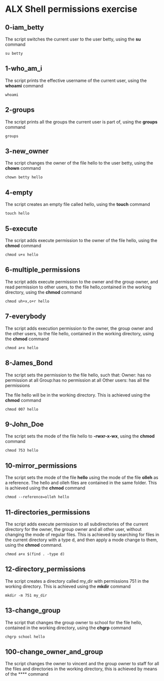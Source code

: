 # ALX Shell permissions exercise

## 0-iam_betty
The script switches the current user to the user betty, using the **su** command

>
`su betty`
>

## 1-who_am_i
The script prints the effective username of the current user, using the **whoami** command

>
`whoami`
>

## 2-groups
The script prints all the groups the current user is part of, using the **groups** command

>
`groups`
>

## 3-new_owner
The script changes the owner of the file hello to the user betty, using the **chown** command

>
`chown betty hello`
>

## 4-empty
The script creates an empty file called hello, using the **touch** command

>
`touch hello`
>

## 5-execute
The script adds execute permission to the owner of the file hello, using the **chmod** command

>
`chmod u+x hello`
>

## 6-multiple_permissions
The script adds execute permission to the owner and the group owner, and read permission to other users, to the file hello,contained in the working directory, using the **chmod** command

>
`chmod uh+x,o+r hello`
>

## 7-everybody
The script adds execution permission to the owner, the group owner and the other users, to the file hello, contained in the working directory, using the **chmod** command

>
`chmod a+x hello`
>

## 8-James_Bond
The script sets the permission to the file hello, such that:
    Owner: has no permission at all
    Group:has no permission at all
    Other users: has all the permissions

The file hello will be in the working directory. This is achieved using the **chmod** command

>
`chmod 007 hello`
>

## 9-John_Doe
The script sets the mode of the file hello to **-rwxr-x-wx**, using the **chmod** command

>
`chmod 753 hello`
>

## 10-mirror_permissions
The script sets the mode of the file **hello** using the mode of the file **olleh** as a reference. The hello and olleh files are contained in the same folder. This is achieved using the **chmod** command

>
`chmod --reference=olleh hello`
>

## 11-directories_permissions
The script adds execute permission to all subdirectories of the current directory for the owner, the group owner and all other user, without changing the mode of regular files. This is achieved by searching for files in the current directory with a type d, and then apply a mode change to them, using the **chmod** command.

>
`chmod a+x $(find . -type d)`
>

## 12-directory_permissions
The script creates a directory called my_dir with permissions 751 in the working directory. This is achieved using the **mkdir** command

>
`mkdir -m 751 my_dir`
>

## 13-change_group
The script that changes the group owner to school for the file hello, contained in the working directory, using the **chgrp** command

>
`chgrp school hello`
>

## 100-change_owner_and_group
The script changes the owner to vincent and the group owner to staff for all the files and directories in the working directory, this is achieved by means of the **** command
